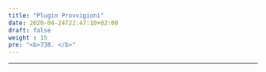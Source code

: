 ```yaml
---
title: "Plugin Provvigioni"
date: 2020-04-24T22:47:10+02:00
draft: false
weight : 15
pre: "<b>738. </b>"
---
```




---

  
